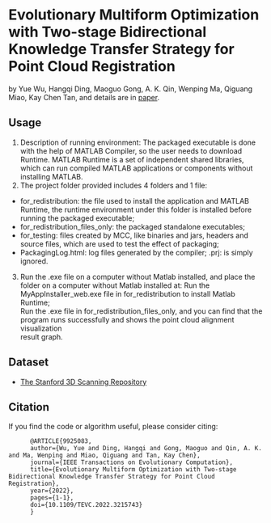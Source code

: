 # Evolutionary Multiform Optimization with Two-stage Bidirectional Knowledge Transfer Strategy for Point Cloud Registration
by Yue Wu, Hangqi Ding, Maoguo Gong, A. K. Qin, Wenping Ma, Qiguang Miao, Kay Chen Tan, and details are in [paper](https://ieeexplore.ieee.org/abstract/document/9925083).

## Usage
1. Description of running environment: The packaged executable is done with the help of MATLAB Compiler, so the user needs to download Runtime.
   MATLAB Runtime is a set of independent shared libraries, which can run compiled MATLAB applications or components without installing MATLAB.
3. The project folder provided includes 4 folders and 1 file:
  * for_redistribution: the file used to install the application and MATLAB Runtime, the runtime environment under this folder is installed before running the           packaged executable;
  * for_redistribution_files_only: the packaged standalone executables;
  * for_testing: files created by MCC, like binaries and jars, headers and source files, which are used to test the effect of packaging;
  * PackagingLog.html: log files generated by the compiler; .prj: is simply ignored.
3. Run the .exe file on a computer without Matlab installed, and place the folder on a computer without Matlab installed at:
   Run the MyAppInstaller_web.exe file in for_redistribution to install Matlab Runtime;<br>
   Run the .exe file in for_redistribution_files_only, and you can find that the program runs successfully and shows the point cloud alignment visualization<br>
   result graph.

## Dataset
* [The Stanford 3D Scanning Repository](http://graphics.stanford.edu/data/3Dscanrep/)

## Citation
If you find the code or algorithm useful, please consider citing:<br>
```
      @ARTICLE{9925083,
      author={Wu, Yue and Ding, Hangqi and Gong, Maoguo and Qin, A. K. and Ma, Wenping and Miao, Qiguang and Tan, Kay Chen},
      journal={IEEE Transactions on Evolutionary Computation},
      title={Evolutionary Multiform Optimization with Two-stage Bidirectional Knowledge Transfer Strategy for Point Cloud Registration},
      year={2022},
      pages={1-1},
      doi={10.1109/TEVC.2022.3215743}
      }
```
      
